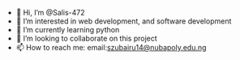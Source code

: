 - 👋 Hi, I’m @Salis-472
- 👀 I’m interested in web development,  and software development 
- 🌱 I’m currently learning python 
- 💞️ I’m looking to collaborate on this project 
- 📫 How to reach me: email:szubairu14@nubapoly.edu.ng 
  

<!---
Salis-472/Salis-472 is a ✨ special ✨ repository because its `README.md` (this file) appears on your GitHub profile.
You can click the Preview link to take a look at your changes.
--->
